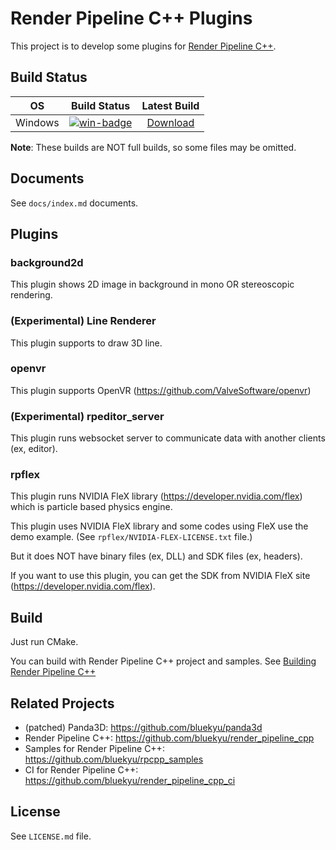 # Render Pipeline C++ Plugins

This project is to develop some plugins for [Render Pipeline C++](https://github.com/bluekyu/render_pipeline_cpp).

## Build Status

| OS       | Build Status | Latest Build |
| :------: | :----------: | :----------: |
| Windows  | [![win-badge]][win-link] | [Download][win-download] |

[win-badge]: https://ci.appveyor.com/api/projects/status/hu8budi8m0ww6rdg/branch/master?svg=true "AppVeyor build status"
[win-link]: https://ci.appveyor.com/project/bluekyu/rpcpp-plugins/branch/master "AppVeyor build link"
[win-download]: https://ci.appveyor.com/api/projects/bluekyu/rpcpp-plugins/artifacts/rpcpp_plugins.zip?branch=master "Download latest build"

**Note**: These builds are NOT full builds, so some files may be omitted.

## Documents
See `docs/index.md` documents.


## Plugins
### background2d
This plugin shows 2D image in background in mono OR stereoscopic rendering.



### (**Experimental**) Line Renderer
This plugin supports to draw 3D line.



### openvr
This plugin supports OpenVR (https://github.com/ValveSoftware/openvr)



### (**Experimental**) rpeditor_server
This plugin runs websocket server to communicate data with another clients (ex, editor).



### rpflex
This plugin runs NVIDIA FleX library (https://developer.nvidia.com/flex)
which is particle based physics engine.

This plugin uses NVIDIA FleX library and some codes using FleX use the demo example.
(See `rpflex/NVIDIA-FLEX-LICENSE.txt` file.)

But it does NOT have binary files (ex, DLL) and SDK files (ex, headers).

If you want to use this plugin, you can get the SDK from
NVIDIA FleX site (https://developer.nvidia.com/flex).



## Build
Just run CMake.

You can build with Render Pipeline C++ project and samples.
See [Building Render Pipeline C++](https://github.com/bluekyu/render_pipeline_cpp/blob/master/docs/build_rpcpp.md)



## Related Projects
- (patched) Panda3D: https://github.com/bluekyu/panda3d
- Render Pipeline C++: https://github.com/bluekyu/render_pipeline_cpp
- Samples for Render Pipeline C++: https://github.com/bluekyu/rpcpp_samples
- CI for Render Pipeline C++: https://github.com/bluekyu/render_pipeline_cpp_ci



## License
See `LICENSE.md` file.
